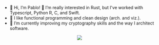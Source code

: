 <!-- 
![Pablo's GitHub stats](https://github-readme-stats.vercel.app/api?username=palozano&count_private=true&theme=dracula&show_icons=true)
-->

  
- 👋 Hi, I’m Pablo! 👀 I’m really interested in Rust, but I've worked with Typescript, Python R, C, and Swift.
- 🔧 I like functional programming and clean design (arch. and viz.).
- 🌱 I’m currently improving my cryptography skills and the way I architect software.

<!---
[![Pablo's GitHub stats](https://github-readme-stats.vercel.app/api?username=palozano&show_icons=true&theme=merko&count_private=true)](https://github.com/anuraghazra/github-readme-stats)
--->


<div align="center">
  <picture>
  <source
    srcset="https://github-readme-stats.vercel.app/api?username=palozano&show_icons=true&count_private=true&theme=dark"
    media="(prefers-color-scheme: dark)"
  />
  <source
    srcset="https://github-readme-stats.vercel.app/api?username=palozano&show_icons=true&count_private=true"
    media="(prefers-color-scheme: light), (prefers-color-scheme: no-preference)"
  />
  <img src="https://github-readme-stats.vercel.app/api?username=anuraghazra&show_icons=true" />
  </picture>
</div>
<!---
palozano/palozano is a ✨ special ✨ repository because its `README.md` (this file) appears on your GitHub profile.
You can click the Preview link to take a look at your changes.
--->
